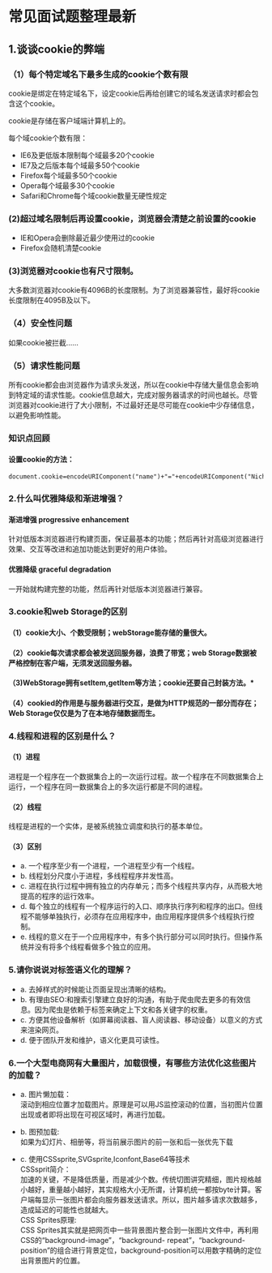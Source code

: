# 常见面试题整理最新
## 1.谈谈cookie的弊端
### （1）每个特定域名下最多生成的cookie个数有限
cookie是绑定在特定域名下，设定cookie后再给创建它的域名发送请求时都会包含这个cookie。

cookie是存储在客户域端计算机上的。

每个域cookie个数有限：

- IE6及更低版本限制每个域最多20个cookie
- IE7及之后版本每个域最多50个cookie
- Firefox每个域最多50个cookie
- Opera每个域最多30个cookie
- Safari和Chrome每个域cookie数量无硬性规定

### (2)超过域名限制后再设置cookie，浏览器会清楚之前设置的cookie
- IE和Opera会删除最近最少使用过的cookie
- Firefox会随机清楚cookie

### (3)浏览器对cookie也有尺寸限制。
大多数浏览器对cookie有4096B的长度限制。为了浏览器兼容性，最好将cookie长度限制在4095B及以下。

### （4）安全性问题
如果cookie被拦截……

### （5）请求性能问题
所有cookie都会由浏览器作为请求头发送，所以在cookie中存储大量信息会影响到特定域的请求性能。cookie信息越大，完成对服务器请求的时间也越长。尽管浏览器对cookie进行了大小限制，不过最好还是尽可能在cookie中少存储信息，以避免影响性能。

### 知识点回顾
#### 设置cookie的方法：

	document.cookie=encodeURIComponent("name")+"="+encodeURIComponent("Nicholas");

### 2.什么叫优雅降级和渐进增强？

#### 渐进增强 progressive enhancement

针对低版本浏览器进行构建页面，保证最基本的功能；然后再针对高级浏览器进行效果、交互等改进和追加功能达到更好的用户体验。

#### 优雅降级 graceful degradation
一开始就构建完整的功能，然后再针对低版本浏览器进行兼容。

### 3.cookie和web Storage的区别
#### （1）cookie大小、个数受限制；webStorage能存储的量很大。

#### （2）cookie每次请求都会被发送回服务器，浪费了带宽；web Storage数据被严格控制在客户端，无须发送回服务器。

#### （3)WebStorage拥有setItem,getItem等方法；cookie还要自己封装方法。*

#### （4）cookied的作用是与服务器进行交互，是做为HTTP规范的一部分而存在；Web Storage仅仅是为了在本地存储数据而生。

### 4.线程和进程的区别是什么？
#### （1）进程
进程是一个程序在一个数据集合上的一次运行过程。故一个程序在不同数据集合上运行，一个程序在同一数据集合上的多次运行都是不同的进程。

#### （2）线程
线程是进程的一个实体，是被系统独立调度和执行的基本单位。

#### （3）区别
- a. 一个程序至少有一个进程，一个进程至少有一个线程。
- b. 线程划分尺度小于进程，多线程程序并发性高。
- c. 进程在执行过程中拥有独立的内存单元；而多个线程共享内存，从而极大地提高的程序的运行效率。
- d. 每个独立的线程有一个程序运行的入口、顺序执行序列和程序的出口。但线程不能够单独执行，必须存在应用程序中，由应用程序提供多个线程执行控制。
- e. 线程的意义在于一个应用程序中，有多个执行部分可以同时执行。但操作系统并没有将多个线程看做多个独立的应用。

### 5.请你说说对标签语义化的理解？
- a. 去掉样式的时候能让页面呈现出清晰的结构。
- b. 有理由SEO:和搜索引擎建立良好的沟通，有助于爬虫爬去更多的有效信息。因为爬虫是依赖于标签来确定上下文和各关键字的权重。
- c. 方便其他设备解析（如屏幕阅读器、盲人阅读器、移动设备）以意义的方式来渲染网页。
- d. 便于团队开发和维护，语义化更具可读性。

### 6.一个大型电商网有大量图片，加载很慢，有哪些方法优化这些图片的加载？
- a. 图片懒加载：<br>
		滚动到相应位置才加载图片。原理是可以用JS监控滚动的位置，当初图片位置出现或者即将出现在可视区域时，再进行加载。

- b. 图预加载:<br>
	   如果为幻灯片、相册等，将当前展示图片的前一张和后一张优先下载

- c. 使用CSSsprite,SVGsprite,Iconfont,Base64等技术<br>
    CSSsprit简介：<br>
	加速的关键，不是降低质量，而是减少个数。传统切图讲究精细，图片规格越小越好，重量越小越好，其实规格大小无所谓，计算机统一都按byte计算。客户端每显示一张图片都会向服务器发送请求。所以，图片越多请求次数越多，造成延迟的可能性也就越大。<br>
	CSS Sprites原理:<br>
	CSS Sprites其实就是把网页中一些背景图片整合到一张图片文件中，再利用CSS的“background-image”，“background- repeat”，“background-position”的组合进行背景定位，background-position可以用数字精确的定位出背景图片的位置。

	
	   
	  

